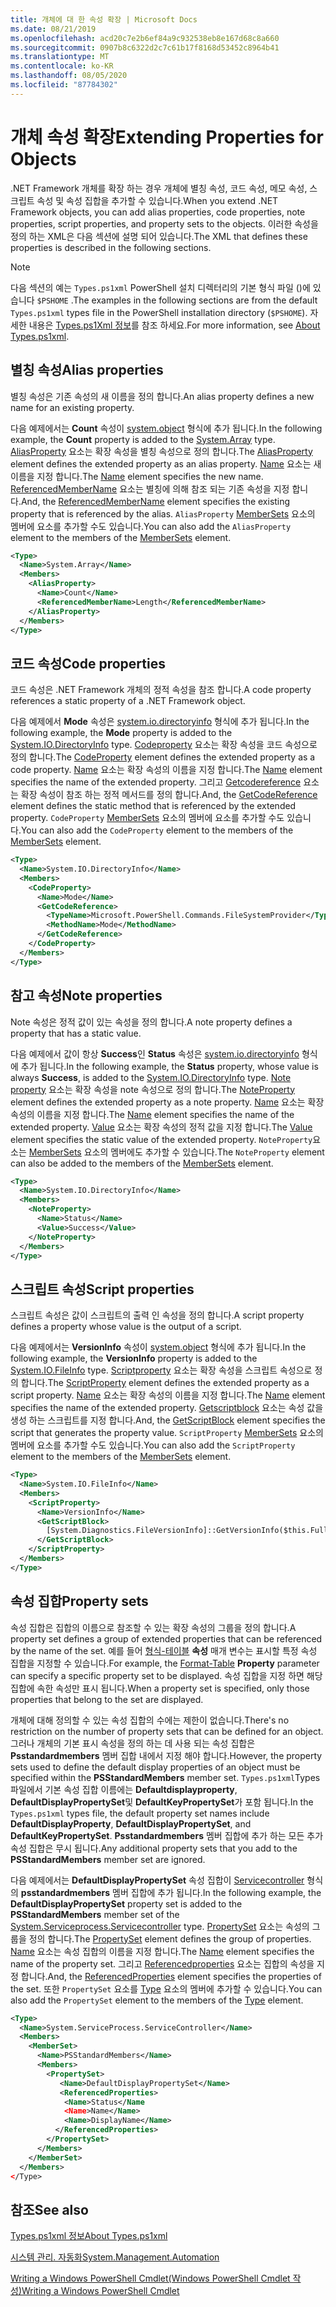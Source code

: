 ```yaml
---
title: 개체에 대 한 속성 확장 | Microsoft Docs
ms.date: 08/21/2019
ms.openlocfilehash: acd20c7e2b6ef84a9c932538eb8e167d68c8a660
ms.sourcegitcommit: 0907b8c6322d2c7c61b17f8168d53452c8964b41
ms.translationtype: MT
ms.contentlocale: ko-KR
ms.lasthandoff: 08/05/2020
ms.locfileid: "87784302"
---
```

# <a name="extending-properties-for-objects"></a><span data-ttu-id="444f1-102">개체 속성 확장</span><span class="sxs-lookup"><span data-stu-id="444f1-102">Extending Properties for Objects</span></span>

<span data-ttu-id="444f1-103">.NET Framework 개체를 확장 하는 경우 개체에 별칭 속성, 코드 속성, 메모 속성, 스크립트 속성 및 속성 집합을 추가할 수 있습니다.</span><span class="sxs-lookup"><span data-stu-id="444f1-103">When you extend .NET Framework objects, you can add alias properties, code properties, note properties, script properties, and property sets to the objects.</span></span> <span data-ttu-id="444f1-104">이러한 속성을 정의 하는 XML은 다음 섹션에 설명 되어 있습니다.</span><span class="sxs-lookup"><span data-stu-id="444f1-104">The XML that defines these properties is described in the following sections.</span></span>

> [!NOTE]
> <span data-ttu-id="444f1-105">다음 섹션의 예는 `Types.ps1xml` PowerShell 설치 디렉터리의 기본 형식 파일 ()에 있습니다 `$PSHOME` .</span><span class="sxs-lookup"><span data-stu-id="444f1-105">The examples in the following sections are from the default `Types.ps1xml` types file in the PowerShell installation directory (`$PSHOME`).</span></span> <span data-ttu-id="444f1-106">자세한 내용은 [Types.ps1Xml 정보](/powershell/module/microsoft.powershell.core/about/about_types.ps1xml)를 참조 하세요.</span><span class="sxs-lookup"><span data-stu-id="444f1-106">For more information, see [About Types.ps1xml](/powershell/module/microsoft.powershell.core/about/about_types.ps1xml).</span></span>

## <a name="alias-properties"></a><span data-ttu-id="444f1-107">별칭 속성</span><span class="sxs-lookup"><span data-stu-id="444f1-107">Alias properties</span></span>

<span data-ttu-id="444f1-108">별칭 속성은 기존 속성의 새 이름을 정의 합니다.</span><span class="sxs-lookup"><span data-stu-id="444f1-108">An alias property defines a new name for an existing property.</span></span>

<span data-ttu-id="444f1-109">다음 예제에서는 **Count** 속성이 [system.object](/dotnet/api/System.Array) 형식에 추가 됩니다.</span><span class="sxs-lookup"><span data-stu-id="444f1-109">In the following example, the **Count** property is added to the [System.Array](/dotnet/api/System.Array) type.</span></span> <span data-ttu-id="444f1-110">[AliasProperty](/dotnet/api/system.management.automation.psaliasproperty) 요소는 확장 속성을 별칭 속성으로 정의 합니다.</span><span class="sxs-lookup"><span data-stu-id="444f1-110">The [AliasProperty](/dotnet/api/system.management.automation.psaliasproperty) element defines the extended property as an alias property.</span></span> <span data-ttu-id="444f1-111">[Name](/dotnet/api/system.management.automation.psmemberinfo.name) 요소는 새 이름을 지정 합니다.</span><span class="sxs-lookup"><span data-stu-id="444f1-111">The [Name](/dotnet/api/system.management.automation.psmemberinfo.name) element specifies the new name.</span></span> <span data-ttu-id="444f1-112">[ReferencedMemberName](/dotnet/api/system.management.automation.psaliasproperty.referencedmembername) 요소는 별칭에 의해 참조 되는 기존 속성을 지정 합니다.</span><span class="sxs-lookup"><span data-stu-id="444f1-112">And, the [ReferencedMemberName](/dotnet/api/system.management.automation.psaliasproperty.referencedmembername) element specifies the existing property that is referenced by the alias.</span></span> <span data-ttu-id="444f1-113">`AliasProperty` [MemberSets](/dotnet/api/system.management.automation.psmemberset) 요소의 멤버에 요소를 추가할 수도 있습니다.</span><span class="sxs-lookup"><span data-stu-id="444f1-113">You can also add the `AliasProperty` element to the members of the [MemberSets](/dotnet/api/system.management.automation.psmemberset) element.</span></span>

```xml
<Type>
  <Name>System.Array</Name>
  <Members>
    <AliasProperty>
      <Name>Count</Name>
      <ReferencedMemberName>Length</ReferencedMemberName>
    </AliasProperty>
  </Members>
</Type>
```

## <a name="code-properties"></a><span data-ttu-id="444f1-114">코드 속성</span><span class="sxs-lookup"><span data-stu-id="444f1-114">Code properties</span></span>

<span data-ttu-id="444f1-115">코드 속성은 .NET Framework 개체의 정적 속성을 참조 합니다.</span><span class="sxs-lookup"><span data-stu-id="444f1-115">A code property references a static property of a .NET Framework object.</span></span>

<span data-ttu-id="444f1-116">다음 예제에서 **Mode** 속성은 [system.io.directoryinfo](/dotnet/api/System.IO.DirectoryInfo) 형식에 추가 됩니다.</span><span class="sxs-lookup"><span data-stu-id="444f1-116">In the following example, the **Mode** property is added to the [System.IO.DirectoryInfo](/dotnet/api/System.IO.DirectoryInfo) type.</span></span> <span data-ttu-id="444f1-117">[Codeproperty](/dotnet/api/system.management.automation.pscodeproperty) 요소는 확장 속성을 코드 속성으로 정의 합니다.</span><span class="sxs-lookup"><span data-stu-id="444f1-117">The [CodeProperty](/dotnet/api/system.management.automation.pscodeproperty) element defines the extended property as a code property.</span></span> <span data-ttu-id="444f1-118">[Name](/dotnet/api/system.management.automation.psmemberinfo.name) 요소는 확장 속성의 이름을 지정 합니다.</span><span class="sxs-lookup"><span data-stu-id="444f1-118">The [Name](/dotnet/api/system.management.automation.psmemberinfo.name) element specifies the name of the extended property.</span></span> <span data-ttu-id="444f1-119">그리고 [Getcodereference](/dotnet/api/system.management.automation.pscodeproperty.gettercodereference) 요소는 확장 속성이 참조 하는 정적 메서드를 정의 합니다.</span><span class="sxs-lookup"><span data-stu-id="444f1-119">And, the [GetCodeReference](/dotnet/api/system.management.automation.pscodeproperty.gettercodereference) element defines the static method that is referenced by the extended property.</span></span> <span data-ttu-id="444f1-120">`CodeProperty` [MemberSets](/dotnet/api/system.management.automation.psmemberset) 요소의 멤버에 요소를 추가할 수도 있습니다.</span><span class="sxs-lookup"><span data-stu-id="444f1-120">You can also add the `CodeProperty` element to the members of the [MemberSets](/dotnet/api/system.management.automation.psmemberset) element.</span></span>

```xml
<Type>
  <Name>System.IO.DirectoryInfo</Name>
  <Members>
    <CodeProperty>
      <Name>Mode</Name>
      <GetCodeReference>
        <TypeName>Microsoft.PowerShell.Commands.FileSystemProvider</TypeName>
        <MethodName>Mode</MethodName>
      </GetCodeReference>
    </CodeProperty>
  </Members>
</Type>
```

## <a name="note-properties"></a><span data-ttu-id="444f1-121">참고 속성</span><span class="sxs-lookup"><span data-stu-id="444f1-121">Note properties</span></span>

<span data-ttu-id="444f1-122">Note 속성은 정적 값이 있는 속성을 정의 합니다.</span><span class="sxs-lookup"><span data-stu-id="444f1-122">A note property defines a property that has a static value.</span></span>

<span data-ttu-id="444f1-123">다음 예제에서 값이 항상 **Success**인 **Status** 속성은 [system.io.directoryinfo](/dotnet/api/System.IO.DirectoryInfo) 형식에 추가 됩니다.</span><span class="sxs-lookup"><span data-stu-id="444f1-123">In the following example, the **Status** property, whose value is always **Success**, is added to the [System.IO.DirectoryInfo](/dotnet/api/System.IO.DirectoryInfo) type.</span></span> <span data-ttu-id="444f1-124">[Note property](/dotnet/api/system.management.automation.psnoteproperty) 요소는 확장 속성을 note 속성으로 정의 합니다.</span><span class="sxs-lookup"><span data-stu-id="444f1-124">The [NoteProperty](/dotnet/api/system.management.automation.psnoteproperty) element defines the extended property as a note property.</span></span> <span data-ttu-id="444f1-125">[Name](/dotnet/api/system.management.automation.psmemberinfo.name) 요소는 확장 속성의 이름을 지정 합니다.</span><span class="sxs-lookup"><span data-stu-id="444f1-125">The [Name](/dotnet/api/system.management.automation.psmemberinfo.name) element specifies the name of the extended property.</span></span> <span data-ttu-id="444f1-126">[Value](/dotnet/api/system.management.automation.psnoteproperty.value) 요소는 확장 속성의 정적 값을 지정 합니다.</span><span class="sxs-lookup"><span data-stu-id="444f1-126">The [Value](/dotnet/api/system.management.automation.psnoteproperty.value) element specifies the static value of the extended property.</span></span> <span data-ttu-id="444f1-127">`NoteProperty`요소는 [MemberSets](/dotnet/api/system.management.automation.psmemberset) 요소의 멤버에도 추가할 수 있습니다.</span><span class="sxs-lookup"><span data-stu-id="444f1-127">The `NoteProperty` element can also be added to the members of the [MemberSets](/dotnet/api/system.management.automation.psmemberset) element.</span></span>

```xml
<Type>
  <Name>System.IO.DirectoryInfo</Name>
  <Members>
    <NoteProperty>
      <Name>Status</Name>
      <Value>Success</Value>
    </NoteProperty>
  </Members>
</Type>
```

## <a name="script-properties"></a><span data-ttu-id="444f1-128">스크립트 속성</span><span class="sxs-lookup"><span data-stu-id="444f1-128">Script properties</span></span>

<span data-ttu-id="444f1-129">스크립트 속성은 값이 스크립트의 출력 인 속성을 정의 합니다.</span><span class="sxs-lookup"><span data-stu-id="444f1-129">A script property defines a property whose value is the output of a script.</span></span>

<span data-ttu-id="444f1-130">다음 예제에서는 **VersionInfo** 속성이 [system.object](/dotnet/api/System.IO.FileInfo) 형식에 추가 됩니다.</span><span class="sxs-lookup"><span data-stu-id="444f1-130">In the following example, the **VersionInfo** property is added to the [System.IO.FileInfo](/dotnet/api/System.IO.FileInfo) type.</span></span> <span data-ttu-id="444f1-131">[Scriptproperty](/dotnet/api/system.management.automation.psscriptproperty) 요소는 확장 속성을 스크립트 속성으로 정의 합니다.</span><span class="sxs-lookup"><span data-stu-id="444f1-131">The [ScriptProperty](/dotnet/api/system.management.automation.psscriptproperty) element defines the extended property as a script property.</span></span> <span data-ttu-id="444f1-132">[Name](/dotnet/api/system.management.automation.psmemberinfo.name) 요소는 확장 속성의 이름을 지정 합니다.</span><span class="sxs-lookup"><span data-stu-id="444f1-132">The [Name](/dotnet/api/system.management.automation.psmemberinfo.name) element specifies the name of the extended property.</span></span> <span data-ttu-id="444f1-133">[Getscriptblock](/dotnet/api/system.management.automation.psscriptproperty.getterscript) 요소는 속성 값을 생성 하는 스크립트를 지정 합니다.</span><span class="sxs-lookup"><span data-stu-id="444f1-133">And, the [GetScriptBlock](/dotnet/api/system.management.automation.psscriptproperty.getterscript) element specifies the script that generates the property value.</span></span> <span data-ttu-id="444f1-134">`ScriptProperty` [MemberSets](/dotnet/api/system.management.automation.psmemberset) 요소의 멤버에 요소를 추가할 수도 있습니다.</span><span class="sxs-lookup"><span data-stu-id="444f1-134">You can also add the `ScriptProperty` element to the members of the [MemberSets](/dotnet/api/system.management.automation.psmemberset) element.</span></span>

```xml
<Type>
  <Name>System.IO.FileInfo</Name>
  <Members>
    <ScriptProperty>
      <Name>VersionInfo</Name>
      <GetScriptBlock>
        [System.Diagnostics.FileVersionInfo]::GetVersionInfo($this.FullName)
      </GetScriptBlock>
    </ScriptProperty>
  </Members>
</Type>
```

## <a name="property-sets"></a><span data-ttu-id="444f1-135">속성 집합</span><span class="sxs-lookup"><span data-stu-id="444f1-135">Property sets</span></span>

<span data-ttu-id="444f1-136">속성 집합은 집합의 이름으로 참조할 수 있는 확장 속성의 그룹을 정의 합니다.</span><span class="sxs-lookup"><span data-stu-id="444f1-136">A property set defines a group of extended properties that can be referenced by the name of the set.</span></span>
<span data-ttu-id="444f1-137">예를 들어 [형식-테이블](/powershell/module/Microsoft.PowerShell.Utility/Format-Table) 
 **속성** 매개 변수는 표시할 특정 속성 집합을 지정할 수 있습니다.</span><span class="sxs-lookup"><span data-stu-id="444f1-137">For example, the [Format-Table](/powershell/module/Microsoft.PowerShell.Utility/Format-Table)
**Property** parameter can specify a specific property set to be displayed.</span></span> <span data-ttu-id="444f1-138">속성 집합을 지정 하면 해당 집합에 속한 속성만 표시 됩니다.</span><span class="sxs-lookup"><span data-stu-id="444f1-138">When a property set is specified, only those properties that belong to the set are displayed.</span></span>

<span data-ttu-id="444f1-139">개체에 대해 정의할 수 있는 속성 집합의 수에는 제한이 없습니다.</span><span class="sxs-lookup"><span data-stu-id="444f1-139">There's no restriction on the number of property sets that can be defined for an object.</span></span> <span data-ttu-id="444f1-140">그러나 개체의 기본 표시 속성을 정의 하는 데 사용 되는 속성 집합은 **Psstandardmembers** 멤버 집합 내에서 지정 해야 합니다.</span><span class="sxs-lookup"><span data-stu-id="444f1-140">However, the property sets used to define the default display properties of an object must be specified within the **PSStandardMembers** member set.</span></span> <span data-ttu-id="444f1-141">`Types.ps1xml`Types 파일에서 기본 속성 집합 이름에는 **Defaultdisplayproperty**, **DefaultDisplayPropertySet**및 **DefaultKeyPropertySet**가 포함 됩니다.</span><span class="sxs-lookup"><span data-stu-id="444f1-141">In the `Types.ps1xml` types file, the default property set names include **DefaultDisplayProperty**, **DefaultDisplayPropertySet**, and **DefaultKeyPropertySet**.</span></span> <span data-ttu-id="444f1-142">**Psstandardmembers** 멤버 집합에 추가 하는 모든 추가 속성 집합은 무시 됩니다.</span><span class="sxs-lookup"><span data-stu-id="444f1-142">Any additional property sets that you add to the **PSStandardMembers** member set are ignored.</span></span>

<span data-ttu-id="444f1-143">다음 예제에서는 **DefaultDisplayPropertySet** 속성 집합이 [Servicecontroller](/dotnet/api/System.ServiceProcess.ServiceController) 형식의 **psstandardmembers** 멤버 집합에 추가 됩니다.</span><span class="sxs-lookup"><span data-stu-id="444f1-143">In the following example, the **DefaultDisplayPropertySet** property set is added to the **PSStandardMembers** member set of the [System.Serviceprocess.Servicecontroller](/dotnet/api/System.ServiceProcess.ServiceController) type.</span></span> <span data-ttu-id="444f1-144">[PropertySet](/dotnet/api/system.management.automation.pspropertyset) 요소는 속성의 그룹을 정의 합니다.</span><span class="sxs-lookup"><span data-stu-id="444f1-144">The [PropertySet](/dotnet/api/system.management.automation.pspropertyset) element defines the group of properties.</span></span> <span data-ttu-id="444f1-145">[Name](/dotnet/api/system.management.automation.psmemberinfo.name) 요소는 속성 집합의 이름을 지정 합니다.</span><span class="sxs-lookup"><span data-stu-id="444f1-145">The [Name](/dotnet/api/system.management.automation.psmemberinfo.name) element specifies the name of the property set.</span></span> <span data-ttu-id="444f1-146">그리고 [Referencedproperties](/dotnet/api/system.management.automation.pspropertyset.referencedpropertynames) 요소는 집합의 속성을 지정 합니다.</span><span class="sxs-lookup"><span data-stu-id="444f1-146">And, the [ReferencedProperties](/dotnet/api/system.management.automation.pspropertyset.referencedpropertynames) element specifies the properties of the set.</span></span> <span data-ttu-id="444f1-147">또한 `PropertySet` 요소를 [Type](/dotnet/api/system.management.automation.pstypename) 요소의 멤버에 추가할 수 있습니다.</span><span class="sxs-lookup"><span data-stu-id="444f1-147">You can also add the `PropertySet` element to the members of the [Type](/dotnet/api/system.management.automation.pstypename) element.</span></span>

```xml
<Type>
  <Name>System.ServiceProcess.ServiceController</Name>
  <Members>
    <MemberSet>
      <Name>PSStandardMembers</Name>
      <Members>
        <PropertySet>
           <Name>DefaultDisplayPropertySet</Name>
           <ReferencedProperties>
            <Name>Status</Name
            <Name>Name</Name>
            <Name>DisplayName</Name>
          </ReferencedProperties>
        </PropertySet>
      </Members>
    </MemberSet>
  </Members>
</Type>
```

## <a name="see-also"></a><span data-ttu-id="444f1-148">참조</span><span class="sxs-lookup"><span data-stu-id="444f1-148">See also</span></span>

[<span data-ttu-id="444f1-149">Types.ps1xml 정보</span><span class="sxs-lookup"><span data-stu-id="444f1-149">About Types.ps1xml</span></span>](/powershell/module/microsoft.powershell.core/about/about_types.ps1xml)

[<span data-ttu-id="444f1-150">시스템 관리. 자동화</span><span class="sxs-lookup"><span data-stu-id="444f1-150">System.Management.Automation</span></span>](/dotnet/api/System.Management.Automation)

[<span data-ttu-id="444f1-151">Writing a Windows PowerShell Cmdlet(Windows PowerShell Cmdlet 작성)</span><span class="sxs-lookup"><span data-stu-id="444f1-151">Writing a Windows PowerShell Cmdlet</span></span>](./writing-a-windows-powershell-cmdlet.md)

